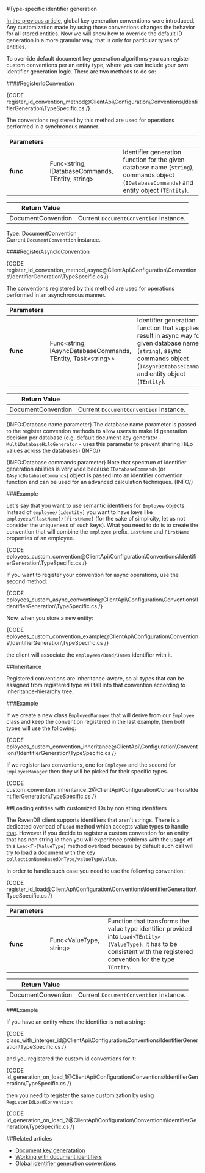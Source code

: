 #Type-specific identifier generation

[In the previous article](./global), global key generation conventions were introduced. Any customization made by using those conventions changes the behavior for all stored entities.
Now we will show how to override the default ID generation in a more granular way, that is only for particular types of entities.

To override default document key generation algorithms you can register custom conventions per an entity type, where you can include your own identifier generation logic.
There are two methods to do so:

####RegisterIdConvention

{CODE register_id_convention_method@ClientApi\Configuration\Conventions\IdentifierGeneration\TypeSpecific.cs /}

The conventions registered by this method are used for operations performed in a synchronous manner.

| Parameters | | |
| ------------- | ------------- | ----- |
| **func** | Func<string, IDatabaseCommands, TEntity, string> | Identifier generation function for the given database name (`string`), commands object (`IDatabaseCommands`) and entity object (`TEntity`). |

| Return Value | |
| ------------- | ----- |
| DocumentConvention | Current `DocumentConvention` instance. |

Type: DocumentConvention   
Current `DocumentConvention` instance.

####RegisterAsyncIdConvention

{CODE register_id_convention_method_async@ClientApi\Configuration\Conventions\IdentifierGeneration\TypeSpecific.cs /}

The conventions registered by this method are used for operations performed in an asynchronous manner.

| Parameters | | |
| ------------- | ------------- | ----- |
| **func** | Func<string, IAsyncDatabaseCommands, TEntity, Task&lt;string&gt;> | Identifier generation function that supplies a result in async way for given database name (`string`), async commands object (`IAsyncDatabaseCommands`) and entity object (`TEntity`). |

| Return Value | |
| ------------- | ----- |
| DocumentConvention | Current `DocumentConvention` instance. |

{INFO:Database name parameter}
The database name parameter is passed to the register convention methods to allow users to make Id generation decision per database 
(e.g. default document key generator - `MultiDatabaseHiloGenerator` - uses this parameter to prevent sharing HiLo values across the databases)
{INFO/}

{INFO:Database commands parameter}
Note that spectrum of identifier generation abilities is very wide because `IDatabaseCommands` (or `IAsyncDatabaseCommands`) object is passed into an identifier convention function and can be used for an advanced calculation techniques.
{INFO/}

###Example

Let's say that you want to use semantic identifiers for `Employee` objects. Instead of `employee/[identity]` you want to have keys like `employees/[lastName]/[firstName]`
(for the sake of simplicity, let us not consider the uniqueness of such keys). What you need to do is to create the convention that will combine the `employee` prefix, `LastName` and `FirstName` properties of an employee.

{CODE eployees_custom_convention@ClientApi\Configuration\Conventions\IdentifierGeneration\TypeSpecific.cs /}

If you want to register your convention for async operations, use the second method:

{CODE eployees_custom_async_convention@ClientApi\Configuration\Conventions\IdentifierGeneration\TypeSpecific.cs /}

Now, when you store a new entity:

{CODE eployees_custom_convention_example@ClientApi\Configuration\Conventions\IdentifierGeneration\TypeSpecific.cs /}

the client will associate the `employees/Bond/James` identifier with it.

##Inheritance

Registered conventions are inheritance-aware, so all types that can be assigned from registered type will fall into that convention according to inheritance-hierarchy tree.

###Example

If we create a new class `EmployeeManager` that will derive from our `Employee` class and keep the convention registered in the last example, then both types will use the following:

{CODE eployees_custom_convention_inheritance@ClientApi\Configuration\Conventions\IdentifierGeneration\TypeSpecific.cs /}

If we register two conventions, one for `Employee` and the second for `EmployeeManager` then they will be picked for their specific types.

{CODE custom_convention_inheritance_2@ClientApi\Configuration\Conventions\IdentifierGeneration\TypeSpecific.cs /}

##Loading entities with customized IDs by non string identifiers

The RavenDB client supports identifiers that aren't strings. There is a dedicated overload of `Load` method which accepts value types to handle [that](../../../session/loading-entities#non-string-identifiers).
However if you decide to register a custom convention for an entity that has non string id then you will experience problems with the usage of this `Load<T>(ValueType)` method overload because
by default such call will try to load a document with the key `collectionNameBasedOnType/valueTypeValue`.

In order to handle such case you need to use the following convention:

{CODE register_id_load@ClientApi\Configuration\Conventions\IdentifierGeneration\TypeSpecific.cs /}


| Parameters | | |
| ------------- | ------------- | ----- |
| **func** | Func<ValueType, string> |Function that transforms the value type identifier provided into `Load<TEntity>(ValueType)`. It has to be consistent with the registered convention for the type `TEntity`. |

| Return Value | |
| ------------- | ----- |
| DocumentConvention | Current `DocumentConvention` instance. |

###Example

If you have an entity where the identifier is not a string:

{CODE class_with_interger_id@ClientApi\Configuration\Conventions\IdentifierGeneration\TypeSpecific.cs /}

and you registered the custom id conventions for it:

{CODE id_generation_on_load_1@ClientApi\Configuration\Conventions\IdentifierGeneration\TypeSpecific.cs /}

then you need to register the same customization by using `RegisterIdLoadConvention`:

{CODE id_generation_on_load_2@ClientApi\Configuration\Conventions\IdentifierGeneration\TypeSpecific.cs /}

##Related articles

- [Document key generatation](../../../../server/kb/document-key-generation)
- [Working with document identifiers](../../../document-identifiers/working-with-document-ids)
- [Global identifier generation conventions](./global)